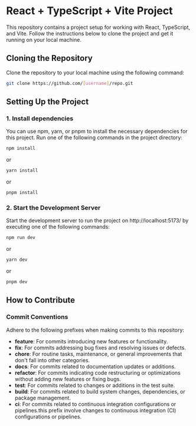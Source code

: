 # React + TypeScript + Vite Project

This repository contains a project setup for working with React, TypeScript, and Vite. Follow the instructions below to clone the project and get it running on your local machine.

## Cloning the Repository

Clone the repository to your local machine using the following command:

```bash
git clone https://github.com/[username]/repo.git
```
## Setting Up the Project
### 1. Install dependencies
You can use npm, yarn, or pnpm to install the necessary dependencies for this project. Run one of the following commands in the project directory:
```bash
npm install
```
or
```bash
yarn install
```
or 
```bash
pnpm install
```
### 2. Start the Development Server
Start the development server to run the project on http://localhost:5173/ by executing one of the following commands:
```bash
npm run dev
```
or
```bash
yarn dev
```
or 
```bash
pnpm dev
```

## How to Contribute
### Commit Conventions
Adhere to the following prefixes when making commits to this repository:
* **feature**: For commits introducing new features or functionality.
* **fix**: For commits addressing bug fixes and resolving issues or defects.
* **chore**: For routine tasks, maintenance, or general improvements that don't fall into other categories.
* **docs**: For commits related to documentation updates or additions.
* **refactor**: For commits indicating code restructuring or optimizations without adding new features or fixing bugs.
* **test**: For commits related to changes or additions in the test suite.
* **build**: For commits related to build system changes, dependencies, or package management.
* **ci**: For commits related to continuous integration configurations or pipelines.this prefix involve changes to continuous integration (CI) configurations or pipelines.